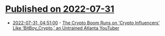 # [Published on 2022-07-31](index.md)

* [2022-07-31, 04:51:00](https://soylentnews.org/article.pl?sid=22/07/29/1842215&from=rss) - [The Crypto Boom Runs on 'Crypto Influencers' Like ‘BitBoy_Crypto,’ an Untrained Atlanta YouTuber](https://soylentnews.org/article.pl?sid=22/07/29/1842215&from=rss)
